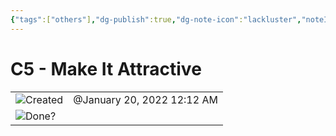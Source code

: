 ```yaml
---
{"tags":["others"],"dg-publish":true,"dg-note-icon":"lackluster","noteIcon":"lackluster","permalink":"/04-resources-material-para-zettel/others/c5-make-it-attractive/","dgPassFrontmatter":true,"created":"2025-10-16T10:15:40.391+01:00","updated":"2025-10-24T16:18:11.104+01:00"}
---
```


# C5 - Make It Attractive

|   |   |
|---|---|
|![](Dashboard/Attachments/clock_gray%2070.svg)Created|@January 20, 2022 12:12 AM|
|![](Dashboard/Attachments/checkmark-square_gray%20532.svg)Done?||
